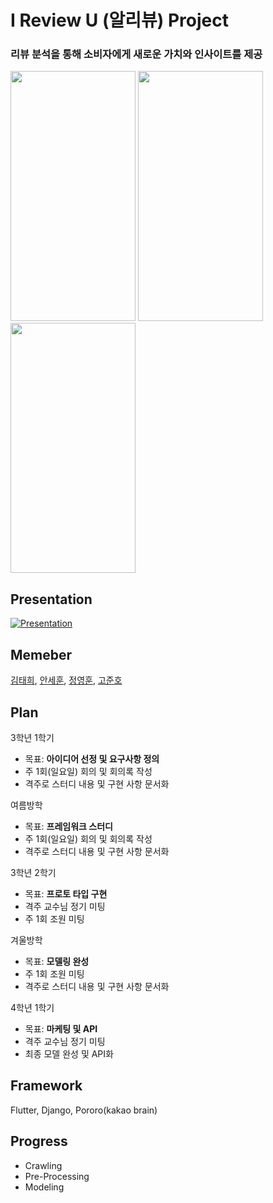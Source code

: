 # I Review U (알리뷰) Project
### 리뷰 분석을 통해 소비자에게 새로운 가치와 인사이트를 제공
<img src="https://user-images.githubusercontent.com/75887645/145706765-43b31ebf-fb75-4fa7-866c-e141413e654b.jpg" width="200" height="400"/> <img src="https://user-images.githubusercontent.com/75887645/145706893-9006becc-a1d2-4268-844f-7f9a837c9571.png" width="200" height="400"/> <img src="https://user-images.githubusercontent.com/75887645/145706855-48081034-f2be-4599-8eee-e7249a6d056a.png" width="200" height="400"/>



## Presentation

[![Presentation](https://img.youtube.com/vi/E2mGf3Gor7c/0.jpg)](https://youtu.be/E2mGf3Gor7c) 
## Memeber
[김태희](https://github.com/taehui530), [안세훈](https://github.com/ashpurple), [정영훈](https://github.com/JYH0817), [고준호](https://github.com/JunhoGo)

## Plan
3학년 1학기
- 목표: <b>아이디어 선정 및 요구사항 정의</b>
- 주 1회(일요일) 회의 및 회의록 작성
- 격주로 스터디 내용 및 구현 사항 문서화

여름방학
- 목표: <b>프레임워크 스터디</b>
- 주 1회(일요일) 회의 및 회의록 작성
- 격주로 스터디 내용 및 구현 사항 문서화

3학년 2학기
- 목표: <b>프로토 타입 구현</b>
- 격주 교수님 정기 미팅
- 주 1회 조원 미팅

겨울방학
- 목표: <b>모델링 완성</b>
- 주 1회 조원 미팅
- 격주로 스터디 내용 및 구현 사항 문서화

4학년 1학기
- 목표: <b>마케팅 및 API</b>
- 격주 교수님 정기 미팅
- 최종 모델 완성 및 API화

## Framework
Flutter, Django, Pororo(kakao brain)

## Progress

- Crawling
- Pre-Processing
- Modeling
